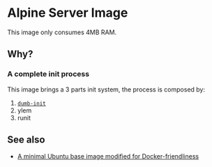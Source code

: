 # Alpine Server Image

<!--
for line in `docker ps | awk '{print $1}' | grep -v CONTAINER`; do docker ps | grep $line | awk '{printf $NF" "}' && echo $(( `cat /sys/fs/cgroup/memory/docker/$line*/memory.usage_in_bytes` / 1024 / 1024 ))MB ; done
-->

This image only consumes 4MB RAM.

## Why?

### A complete init process

This image brings a 3 parts init system, the process is composed by:

1. [``dumb-init``][dumb-init]
2. ylem
2. runit

## See also

* [A minimal Ubuntu base image modified for Docker-friendliness][phusion/baseimage-docker]

[dumb-init]: https://github.com/Yelp/dumb-init
[phusion/baseimage-docker]: https://github.com/phusion/baseimage-docker
